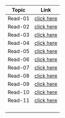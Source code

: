 | **Topic** | **Link** |
| ----- | ----- |
|Read-01 |[click here](https://ahmadabuzeid1997.github.io/reading-notes/class-01) |
| Read-02 | [click here](https://ahmadabuzeid1997.github.io/reading-notes/class-01/read-02) |
|Read-03 |[click here](https://ahmadabuzeid1997.github.io/reading-notes/class-03/read-03) |
|Read-04 | [click here](https://ahmadabuzeid1997.github.io/reading-notes/class-04/read-04)|
|Read-05 |[click here](https://ahmadabuzeid1997.github.io/reading-notes/class-05/read-05) |
|Read-06 |[click here](https://ahmadabuzeid1997.github.io/reading-notes/read-06) |
|Read-07|[click here](https://ahmadabuzeid1997.github.io/reading-notes/read-07) |
|Read-08 |[click here](https://ahmadabuzeid1997.github.io/reading-notes/read-08) |
|Read-09 |[click here](https://ahmadabuzeid1997.github.io/reading-notes/read-9) |
|Read-10 |[click here](https://ahmadabuzeid1997.github.io/reading-notes/read-10) |
|Read-11 |[click here](https://ahmadabuzeid1997.github.io/reading-notes/read-11) |
| | |
| | |
| | |
| | |
